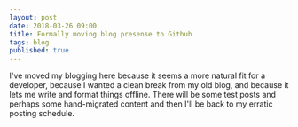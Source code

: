 ```yaml
---
layout: post
date: 2018-03-26 09:00
title: Formally moving blog presense to Github
tags: blog
published: true
---
```


I've moved my blogging here because it seems a more natural fit for a developer, because I wanted a clean break from my old blog, and because it lets me write and format things offline. There will be some test posts and perhaps some hand-migrated content and then I'll be back to my erratic posting schedule.